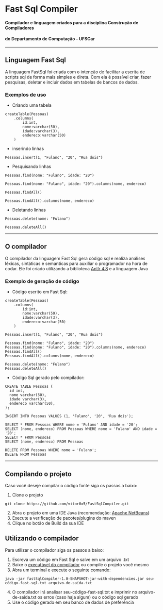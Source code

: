 # Fast Sql Compiler
#### Compilador e linguagem criados para a disciplina Construção de Compiladores
####               do Departamento de Computação - UFSCar  
_____________________________________________________________________________________

## Linguagem Fast Sql
A linguagem FastSql foi criada com o intenção de facilitar a escrita de scripts sql
de forma mais simples e direta. Com ela é possível criar, fazer pesquisas, deletar e
incluir dados em tabelas de bancos de dados.

### Exemplos de uso
- Criando uma tabela
```
createTable(Pessoas)
    .columns(
        id:int, 
        nome:varchar(50), 
        idade:varchar(3), 
        endereco:varchar(50)
    )
```
- inserindo linhas
```
Pessoas.insert(1, "Fulano", "20", "Rua dois")
```


- Pesquisando linhas
``` 
Pessoas.find(nome: "Fulano", idade: "20")
```

``` 
Pessoas.find(nome: "Fulano", idade: "20").columns(nome, endereco)
``` 

``` 
Pessoas.findAll()
```

``` 
Pessoas.findAll().columns(nome, endereco)
``` 

- Deletando linhas
```
Pessoas.delete(nome: "Fulano")
```
```
Pessoas.deleteAll()
```



******************************************************
## O compilador
O compilador da linguagem Fast Sql gera código sql e realiza análises léxicas, 
sintáticas e semanticas para auxiliar o programador na hora de codar. 
Ele foi criado utilizando a biblioteca [Antlr 4.8](https://www.antlr.org/) e a
linguagem Java
### Exemplo de geração de código
- Código escrito em Fast Sql: 
```
createTable(Pessoas)
    .columns(
        id:int, 
        nome:varchar(50), 
        idade:varchar(3), 
        endereco:varchar(50)
    )

Pessoas.insert(1, "Fulano", "20", "Rua dois")

Pessoas.find(nome: "Fulano", idade: "20")
Pessoas.find(nome: "Fulano", idade: "20").columns(nome, endereco)
Pessoas.findAll()
Pessoas.findAll().columns(nome, endereco)

Pessoas.delete(nome: "Fulano")
Pessoas.deleteAll()
```
- Código Sql gerado pelo compilador:

```
CREATE TABLE Pessoas (
  id int, 
  nome varchar(50), 
  idade varchar(3), 
  endereco varchar(50),
);

INSERT INTO Pessoas VALUES (1, 'Fulano', '20', 'Rua dois');

SELECT * FROM Pessoas WHERE nome = 'Fulano' AND idade = '20';
SELECT (nome, endereco) FROM Pessoas WHERE nome = 'Fulano' AND idade = '20';
SELECT * FROM Pessoas
SELECT (nome, endereco) FROM Pessoas

DELETE FROM Pessoas WHERE nome = 'Fulano';
DELETE FROM Pessoas 
```
******************************************************
## Compilando o projeto
Caso você deseje compilar o código fonte siga os passos a baixo:

1. Clone o projeto
```
git clone https://github.com/vitor0x5/FastSqlCompiler.git
```
2. Abra o projeto em uma IDE Java (recomendação: [Apache NetBeans](http://netbeans.apache.org/))
3. Execute a verificação de pacotes/plugins do maven
4. Clique no botão de Build da sua IDE

## Utilizando o compilador
Para utilizar o compilador siga os passos a baixo:

1. Escreva um código em Fast Sql e salve em um arquivo .txt
2. Baixe o [executável do compilador](https://github.com/vitor0x5/FastSqlCompiler/blob/master/target/fastSqlCompiler-1.0-SNAPSHOT-jar-with-dependencies.jar) ou compile o projeto você mesmo
3. Abra um terminal e execute o seguinte comando:
```
java -jar fastSqlCompiler-1.0-SNAPSHOT-jar-with-dependencies.jar seu-código-fast-sql.txt arquivo-de-saída.txt
```
4. O compilador irá analisar seu-código-fast-sql.txt e imprimir no arquivo-de-saída.txt os erros (caso haja algum) ou o código sql gerado
5. Use o código gerado em seu banco de dados de preferência






